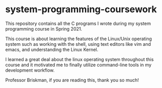 # system-programming-coursework

This repository contains all the C programs I wrote during my system programming course in Spring 2021. 

This course is about learning the features of the Linux/Unix operating system such as working with the shell, using text editors like vim and emacs, and understanding the Linux Kernel.

I learned a great deal about the linux operating system throughout this course and it motivated me to finally utilize command-line tools in my development workflow.

Professor Briskman, if you are reading this, thank you so much! 
